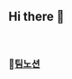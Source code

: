 ## Hi there 👋


<br>

### 🔰[팀노션]([https://www.notion.so/MAIN-2292458b376c80c59554cafdd310a375](https://deluxe-blanket-0fe.notion.site/MAIN-2292458b376c80c59554cafdd310a375?source=copy_link))

<br>

